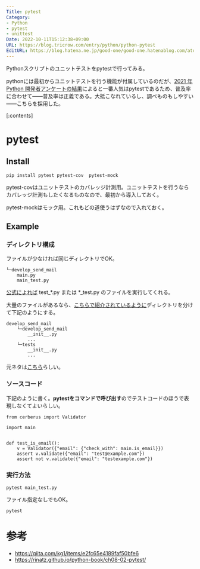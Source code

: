 ```yaml
---
Title: pytest
Category:
- Python
- pytest
- unittest
Date: 2022-10-11T15:12:38+09:00
URL: https://blog.tricrow.com/entry/python/python-pytest
EditURL: https://blog.hatena.ne.jp/good-one/good-one.hatenablog.com/atom/entry/4207112889926483716
---
```


Pythonスクリプトのユニットテストをpytestで行ってみる。

pythonには最初からユニットテストを行う機能が付属しているのだが、[2021 年 Python 開発者アンケートの結果](https://lp.jetbrains.com/ja-jp/python-developers-survey-2021/)によると一番人気はpytestであるため、普及率に合わせて――普及率は正義である。大抵こなれているし、調べものもしやすい――こちらを採用した。

[:contents]


# pytest

## Install
 
    pip install pytest pytest-cov  pytest-mock

pytest-covはユニットテストのカバレッジ計測用。ユニットテストを行うならカバレッジ計測もしたくなるものなので、最初から導入しておく。

pytest-mockはモック用。これもどの道使うはずなので入れておく。

## Example

### ディレクトリ構成

ファイルが少なければ同じディレクトリでOK。

    └─develop_send_mail
        main.py
        main_test.py

[公式によれば](https://docs.pytest.org/en/7.1.x/getting-started.html#get-started) test_*.py または *_test.py のファイルを実行してくれる。



大量のファイルがあるなら、[こちらで紹介されているように](https://rinatz.github.io/python-book/ch04-07-project-structures/)ディレクトリを分けて下記のようにする。

    develop_send_mail
        └─develop_send_mail
            __init__.py
            ...
        └─tests
            __init__.py
            ...
   
元ネタは[こちら](https://docs.python-guide.org/writing/structure/#structure-of-the-repository)らしい。


### ソースコード

下記のように書く。**pytestをコマンドで呼び出す**のでテストコードのほうで表現しなくてよいらしい。


    from cerberus import Validator

    import main


    def test_is_email():
        v = Validator({"email": {"check_with": main.is_email}})
        assert v.validate({"email": "test@example.com"})
        assert not v.validate({"email": "testexample.com"})

### 実行方法

    pytest main_test.py

ファイル指定なしでもOK。

    pytest

# 参考

- https://qiita.com/kg1/items/e2fc65e4189faf50bfe6
- https://rinatz.github.io/python-book/ch08-02-pytest/
